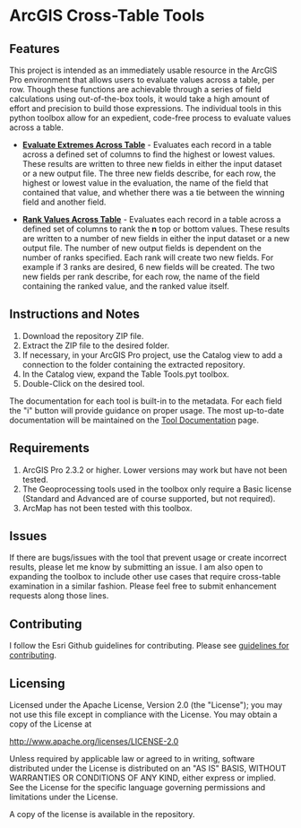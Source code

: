 # ArcGIS Cross-Table Tools

## Features
 
This project is intended as an immediately usable resource in the ArcGIS Pro environment that allows users to evaluate values across a table, per row. Though these functions are achievable through a series of field calculations using out-of-the-box tools, it would take a high amount of effort and precision to build those expressions. The individual tools in this python toolbox allow for an expedient, code-free process to evaluate values across a table.

* **[Evaluate Extremes Across Table](https://github.com/djarrard/ArcGIS-Cross-Table-Tools/blob/master/Tool%20Documentation.md#evaluate-extremes-across-table)** - Evaluates each record in a table across a defined set of columns to find the highest or lowest values. These results are written to three new fields in either the input dataset or a new output file. The three new fields describe, for each row, the highest or lowest value in the evaluation, the name of the field that contained that value, and whether there was a tie between the winning field and another field.

* **[Rank Values Across Table](https://github.com/djarrard/ArcGIS-Cross-Table-Tools/blob/master/Tool%20Documentation.md#rank-values-across-table)** - Evaluates each record in a table across a defined set of columns to rank the **n** top or bottom values. These results are written to a number of new fields in either the input dataset or a new output file. The number of new output fields is dependent on the number of ranks specified. Each rank will create two new fields. For example if 3 ranks are desired, 6 new fields will be created. The two new fields per rank describe, for each row, the name of the field containing the ranked value, and the ranked value itself.
 
 ## Instructions and Notes
 
 1. Download the repository ZIP file.
 2. Extract the ZIP file to the desired folder.
 3. If necessary, in your ArcGIS Pro project, use the Catalog view to add a connection to the folder containing the extracted repository.
 4. In the Catalog view, expand the Table Tools.pyt toolbox.
 5. Double-Click on the desired tool.
 
 The documentation for each tool is built-in to the metadata. For each field the "i" button will provide guidance on proper usage. The most up-to-date documentation will be maintained on the [Tool Documentation](https://github.com/djarrard/ArcGIS-Cross-Table-Tools/blob/master/Tool%20Documentation.md) page.
 
 ## Requirements
 
 1. ArcGIS Pro 2.3.2 or higher. Lower versions may work but have not been tested.
 2. The Geoprocessing tools used in the toolbox only require a Basic license (Standard and Advanced are of course supported, but not required).
 3. ArcMap has not been tested with this toolbox.
 
 ## Issues
 
If there are bugs/issues with the tool that prevent usage or create incorrect results, please let me know by submitting an issue. I am also open to expanding the toolbox to include other use cases that require cross-table examination in a similar fashion. Please feel free to submit enhancement requests along those lines.

## Contributing

I follow the Esri Github guidelines for contributing. Please see [guidelines for contributing](https://github.com/esri/contributing).

## Licensing

Licensed under the Apache License, Version 2.0 (the "License");
you may not use this file except in compliance with the License.
You may obtain a copy of the License at


   http://www.apache.org/licenses/LICENSE-2.0


Unless required by applicable law or agreed to in writing, software
distributed under the License is distributed on an "AS IS" BASIS,
WITHOUT WARRANTIES OR CONDITIONS OF ANY KIND, either express or implied.
See the License for the specific language governing permissions and
limitations under the License.


A copy of the license is available in the repository.


